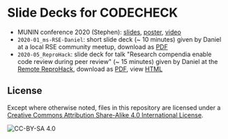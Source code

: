 # Slide Decks for CODECHECK

- MUNIN conference 2020 (Stephen): [slides](https://septentrio.uit.no/index.php/SCS/article/view/4910/4900), [poster](https://septentrio.uit.no/index.php/SCS/article/view/4910/4893), [video](https://mediasite.uit.no/Mediasite/Play/8027873496dc465ebc4b9b3ab0338ad01d?playFrom=1772000)
- `2020-01_ms-RSE-Daniel`: short slide deck (~ 10 minutes) given by Daniel at a local RSE community meetup, download as [PDF](https://codecheckers.github.io/slides/2020-01_ms-RSE_Daniel.pdf)
- `2020-05_ReproHack`: slide deck for talk "Research compendia enable code review during peer review" (~ 15 minutes) given by Daniel at the [Remote ReproHack](https://n8cir.org.uk/events/remote-reprohack/), download as [PDF](https://codecheckers.github.io/slides/2020-05_ReproHack.pdf), view [HTML](https://codecheckers.github.io/slides/2020-05_ReproHack.html)

## License

Except where otherwise noted, files in this repository are licensed under a [Creative Commons Attribution Share-Alike 4.0 International License](https://creativecommons.org/licenses/by-sa/4.0/).

![CC-BY-SA 4.0](https://mirrors.creativecommons.org/presskit/buttons/88x31/svg/by-sa.svg)
